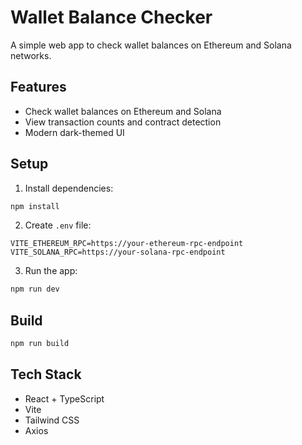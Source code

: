 # Wallet Balance Checker

A simple web app to check wallet balances on Ethereum and Solana networks.

## Features

- Check wallet balances on Ethereum and Solana
- View transaction counts and contract detection
- Modern dark-themed UI

## Setup

1. Install dependencies:
```bash
npm install
```

2. Create `.env` file:
```env
VITE_ETHEREUM_RPC=https://your-ethereum-rpc-endpoint
VITE_SOLANA_RPC=https://your-solana-rpc-endpoint
```

3. Run the app:
```bash
npm run dev
```

## Build

```bash
npm run build
```

## Tech Stack

- React + TypeScript
- Vite
- Tailwind CSS
- Axios

